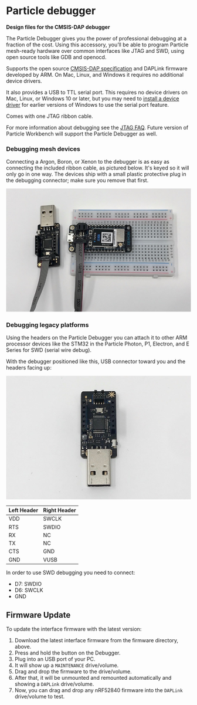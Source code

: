# Particle debugger

**Design files for the CMSIS-DAP debugger**

The Particle Debugger gives you the power of professional debugging at a fraction of the cost. Using this accessory, you’ll be able to program Particle mesh-ready hardware over common interfaces like JTAG and SWD, using open source tools like GDB and openocd.

Supports the open source [CMSIS-DAP specification](https://os.mbed.com/handbook/DAPLink) and DAPLink firmware developed by ARM. On Mac, Linux, and Windows it requires no additional device drivers. 

It also provides a USB to TTL serial port. This requires no device drivers on Mac, Linux, or Windows 10 or later, but you may need to [install a device driver](https://os.mbed.com/docs/v5.9/tutorials/windows-serial-driver.html) for earlier versions of Windows to use the serial port feature.

Comes with one JTAG ribbon cable.

For more information about debugging see the [JTAG FAQ](https://docs.particle.io/support/particle-tools-faq/jtag/). Future version of Particle Workbench will support the Particle Debugger as well.

### Debugging mesh devices

Connecting a Argon, Boron, or Xenon to the debugger is as easy as connecting the included ribbon cable, as pictured below. It's keyed so it will only go in one way. The devices ship with a small plastic protective plug in the debugging connector; make sure you remove that first.

![Debugger](images/debugger2.jpg)

### Debugging legacy platforms

Using the headers on the Particle Debugger you can attach it to other ARM processor devices like the STM32 in the Particle Photon, P1, Electron, and E Series for SWD (serial wire debug).

With the debugger positioned like this, USB connector toward you and the headers facing up:

![Debugger](images/debugger1.jpg)

| Left Header | Right Header |
| --- | ----- |
| VDD | SWCLK |
| RTS | SWDIO |
| RX  | NC    |
| TX  | NC    |  
| CTS | GND   | 
| GND | VUSB  |

In order to use SWD debugging you need to connect:

- D7: SWDIO
- D6: SWCLK
- GND


## Firmware Update

To update the interface firmware with the latest version:

1. Download the latest interface firmware from the firmware directory, above.
2. Press and hold the button on the Debugger.
3. Plug into an USB port of your PC.
4. It will show up a `MAINTENANCE` drive/volume.
5. Drag and drop the firmware to the drive/volume.
6. After that, it will be unmounted and remounted automatically and showing a `DAPLink` drive/volume.
7. Now, you can drag and drop any nRF52840 firmware into the `DAPLink` drive/volume to test.

